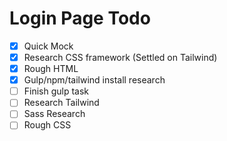 # Login Page Todo

- [X] Quick Mock
- [X] Research CSS framework (Settled on Tailwind)
- [X] Rough HTML
- [X] Gulp/npm/tailwind install research
- [ ] Finish gulp task
- [ ] Research Tailwind
- [ ] Sass Research
- [ ] Rough CSS